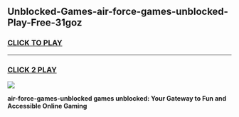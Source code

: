 
## Unblocked-Games-air-force-games-unblocked-Play-Free-31goz
<h3>
<a href="https://premium76.site?title=air-force-games-unblocked&ref=20A">CLICK TO PLAY</a></h3>
<hr>

<h3>
<a href="https://premium76.site?title=air-force-games-unblocked&ref=20A">CLICK 2 PLAY</a>
  
</h3>

<a href="https://premium76.site?title=air-force-games-unblocked&ref=20A"><img src="https://clearcache.store/games.png"></a>


**air-force-games-unblocked games unblocked: Your Gateway to Fun and Accessible Online Gaming**
